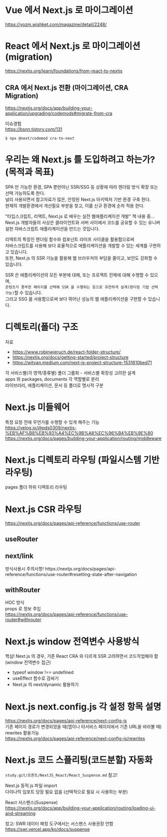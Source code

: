 # Vue 에서 Next.js 로 마이그레이션

https://yozm.wishket.com/magazine/detail/2248/

# React 에서 Next.js 로 마이그레이션 (migration)

https://nextjs.org/learn/foundations/from-react-to-nextjs

## CRA 에서 Next.js 전환 (마이그레이션, CRA Migration)

https://nextjs.org/docs/app/building-your-application/upgrading/codemods#migrate-from-cra

이슈경험  
https://bsnn.tistory.com/131

```
$ npx @next/codemod cra-to-next
```

# 우리는 왜 Next.js 를 도입하려고 하는가? (목적과 목표)

SPA 만 가능한 환경, SPA 뿐만아닌 SSR/SSG 등 상황에 따라 렌더링 방식 확장 또는 선택 가능하도록 한다.  
널리 사용되면서 참고자료가 많은, 안정된 Next.js 아키텍처 기반 환경 구축 한다.  
현재의 개발환경에서 개선필요 부분을 찾고, 이를 신규 환경에 순차 적용 한다.

"타입스크립트, 리액트, Next.js 로 배우는 실전 웹애플리케이션 개발" 책 내용 중...  
Next.js 개발자들의 사상은 클라이언트와 서버 사이에서 코드를 공유할 수 있는 유니버설한 자바스크립트 애플리케이션을 만드는 것입니다.

리액트의 특징인 렌더링 함수와 컴포넌트 라이프 사이클을 활용함으로써  
자바스크립트를 사용해 보다 효율적으로 애플리케이션을 개발할 수 있는 세계를 구현하고 있습니다.  
또한, Next.js 의 SSR 기능을 활용해 웹 브라우저의 부담을 줄이고, 보안도 강화할 수 있습니다.

SSR 은 애플리케이션의 모든 부분에 대해, 또는 프로젝트 전체에 대해 수행할 수 있으며,  
`콘텐츠가 풍부한 페이지를 선택해 SSR 을 수행하는 등으로 유연하게 설계(렌더링 기법 선택 가능)`할 수 있습니다.  
그리고 SSG 를 사용함으로써 보다 뛰어난 성능의 웹 애플리케이션을 구현할 수 있습니다.

# 디렉토리(폴더) 구조

자료

- https://www.robinwieruch.de/react-folder-structure/
- https://nextjs.org/docs/getting-started/project-structure
- https://wityan.medium.com/next-js-project-structure-1531610bed71

각 서비스별(각 영역/종류별) 폴더 그룹화 - 서비스별 확장성 고려한 설계  
apps 와 packages, documents 각 역할별로 분리  
라이브러리, 애플리케이션, 문서 등 폴더로 명시적 구분

# Next.js 미들웨어

특정 요청 전에 무언가를 수행할 수 있게 해주는 기능  
https://velog.io/@pds0309/nextjs-%EB%AF%B8%EB%93%A4%EC%9B%A8%EC%96%B4%EB%9E%80  
https://nextjs.org/docs/pages/building-your-application/routing/middleware

# Next.js 디렉토리 라우팅 (파일시스템 기반 라우팅)

pages 폴더 하위 디렉토리 라우팅

# Next.js CSR 라우팅

https://nextjs.org/docs/pages/api-reference/functions/use-router

## useRouter

## next/link

<Link /> 방식사용시 주의사항!  
https://nextjs.org/docs/pages/api-reference/functions/use-router#resetting-state-after-navigation

## withRouter

HOC 방식  
props 로 정보 주입  
https://nextjs.org/docs/pages/api-reference/functions/use-router#withrouter

# Next.js window 전역변수 사용방식

핵심! Next.js 의 경우, 기존 React CRA 와 다르게 SSR 고려하면서 코드작업해야 함 (window 전역변수 접근)

- typeof window !== undefined
- useEffect 함수로 감싸기
- Next.js 의 next/dynamic 활용하기

# Next.js next.config.js 각 설정 항목 설명

https://nextjs.org/docs/pages/api-reference/next-config-js  
기존 페이지 경로가 변경되었을 때(앱이나 타서비스 페이지에서 기존 URL을 바라볼 때) rewrites 활용가능  
https://nextjs.org/docs/pages/api-reference/next-config-js/rewrites

# Next.js 코드 스플리팅(코드분할) 자동화

`study.git/프론트/NextJS_React/React_Suspense.md` 참고!

Next.js 동적 js 파일 import  
다이나믹 임포트 당장 필요 없음 (선택적으로 필요 시 사용하는 부분)

React 서스펜스(Suspense)  
https://nextjs.org/docs/app/building-your-application/routing/loading-ui-and-streaming

참고: SWR 데이터 패칭 도구에서는 서스펜스 사용권장 안함  
https://swr.vercel.app/ko/docs/suspense

